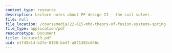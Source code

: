 ```yaml
---
content_type: resource
description: Lecture notes about PF design II - the coil solver.
file: null
file_location: /coursemedia/22-615-mhd-theory-of-fusion-systems-spring-2007/e1f45e14b2fe0198bedfa871302c046c_lecture13.pdf
file_type: application/pdf
resourcetype: Document
title: lecture13.pdf
uid: e1f45e14-b2fe-0198-bedf-a871302c046c
---
```

